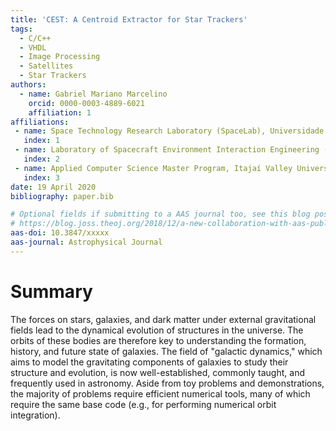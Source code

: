 ```yaml
---
title: 'CEST: A Centroid Extractor for Star Trackers'
tags:
  - C/C++
  - VHDL
  - Image Processing
  - Satellites
  - Star Trackers
authors:
  - name: Gabriel Mariano Marcelino
    orcid: 0000-0003-4889-6021
    affiliation: 1
affiliations:
 - name: Space Technology Research Laboratory (SpaceLab), Universidade Federal de Santa Catarina
   index: 1
 - name: Laboratory of Spacecraft Environment Interaction Engineering (LaSEINE), Kyushu Institute of Technology
   index: 2
 - name: Applied Computer Science Master Program, Itajaí Valley University (UNIVALI)
   index: 3
date: 19 April 2020
bibliography: paper.bib

# Optional fields if submitting to a AAS journal too, see this blog post:
# https://blog.joss.theoj.org/2018/12/a-new-collaboration-with-aas-publishing
aas-doi: 10.3847/xxxxx
aas-journal: Astrophysical Journal
---
```


# Summary

The forces on stars, galaxies, and dark matter under external gravitational
fields lead to the dynamical evolution of structures in the universe. The orbits
of these bodies are therefore key to understanding the formation, history, and
future state of galaxies. The field of "galactic dynamics," which aims to model
the gravitating components of galaxies to study their structure and evolution,
is now well-established, commonly taught, and frequently used in astronomy.
Aside from toy problems and demonstrations, the majority of problems require
efficient numerical tools, many of which require the same base code (e.g., for
performing numerical orbit integration).
